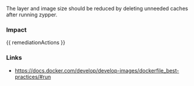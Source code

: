 
The layer and image size should be reduced by deleting unneeded caches after running zypper.

### Impact
<!-- Add Impact here -->

<!-- DO NOT CHANGE -->
{{ remediationActions }}

### Links
- https://docs.docker.com/develop/develop-images/dockerfile_best-practices/#run


